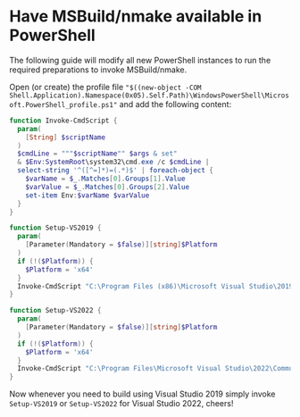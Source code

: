 # Have MSBuild/nmake available in PowerShell

The following guide will modify all new PowerShell instances to run the required preparations to invoke MSBuild/nmake.

Open (or create) the profile file `"$((new-object -COM Shell.Application).Namespace(0x05).Self.Path)\WindowsPowerShell\Microsoft.PowerShell_profile.ps1"` and add the following content:

```PowerShell
function Invoke-CmdScript {
  param(
    [String] $scriptName
  )
  $cmdLine = """$scriptName"" $args & set"
  & $Env:SystemRoot\system32\cmd.exe /c $cmdLine |
  select-string '^([^=]*)=(.*)$' | foreach-object {
    $varName = $_.Matches[0].Groups[1].Value
    $varValue = $_.Matches[0].Groups[2].Value
    set-item Env:$varName $varValue
  }
}

function Setup-VS2019 {
  param(
    [Parameter(Mandatory = $false)][string]$Platform
  )
  if (!($Platform)) {
    $Platform = 'x64'
  }
  Invoke-CmdScript "C:\Program Files (x86)\Microsoft Visual Studio\2019\Community\VC\Auxiliary\Build\vcvarsall.bat" $Platform
}

function Setup-VS2022 {
  param(
    [Parameter(Mandatory = $false)][string]$Platform
  )
  if (!($Platform)) {
    $Platform = 'x64'
  }
  Invoke-CmdScript "C:\Program Files\Microsoft Visual Studio\2022\Community\VC\Auxiliary\Build\vcvarsall.bat" $Platform
}
```

Now whenever you need to build using Visual Studio 2019 simply invoke `Setup-VS2019` or `Setup-VS2022` for Visual Studio 2022, cheers!
